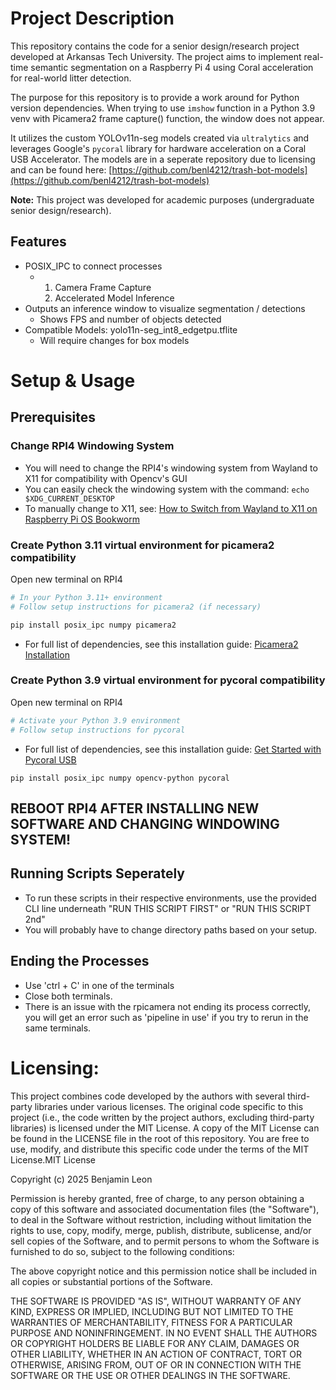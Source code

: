 # Project Description

This repository contains the code for a senior design/research project developed at Arkansas Tech University. The project aims to implement real-time semantic segmentation on a Raspberry Pi 4 using Coral acceleration for real-world litter detection. 

The purpose for this repository is to provide a work around for Python version dependencies. When trying to use `imshow` function in a Python 3.9 venv with Picamera2 frame capture() function, the window does not appear.

It utilizes the custom YOLOv11n-seg models created via `ultralytics` and leverages Google's `pycoral` library for hardware acceleration on a Coral USB Accelerator.
The models are in a seperate repository due to licensing and can be found here: [https://github.com/benl4212/trash-bot-models](https://github.com/benl4212/trash-bot-models)

**Note:** This project was developed for academic purposes (undergraduate senior design/research).

## Features

* POSIX_IPC to connect processes
  * 1. Camera Frame Capture
    2. Accelerated Model Inference
* Outputs an inference window to visualize segmentation / detections
  * Shows FPS and number of objects detected
* Compatible Models: yolo11n-seg_int8_edgetpu.tflite
  * Will require changes for box models


# Setup & Usage

## Prerequisites 
### Change RPI4 Windowing System
* You will need to change the RPI4's windowing system from Wayland to X11 for compatibility with Opencv's GUI
* You can easily check the windowing system with the command: `echo $XDG_CURRENT_DESKTOP`
* To manually change to X11, see: [How to Switch from Wayland to X11 on Raspberry Pi OS Bookworm](https://www.geeks3d.com/20240509/how-to-switch-from-wayland-to-x11-on-raspberry-pi-os-bookworm/)

### Create Python 3.11 virtual environment for picamera2 compatibility
Open new terminal on RPI4
```bash
# In your Python 3.11+ environment
# Follow setup instructions for picamera2 (if necessary)

pip install posix_ipc numpy picamera2
```
* For full list of dependencies, see this installation guide:   [Picamera2 Installation](https://github.com/raspberrypi/picamera2/blob/main/README.md)


### Create Python 3.9 virtual environment for pycoral compatibility
Open new terminal on RPI4
```bash
# Activate your Python 3.9 environment
# Follow setup instructions for pycoral
```
* For full list of dependencies, see this installation guide:   [Get Started with Pycoral USB](https://coral.ai/docs/accelerator/get-started/)
```
pip install posix_ipc numpy opencv-python pycoral

```
## REBOOT RPI4 AFTER INSTALLING NEW SOFTWARE AND CHANGING WINDOWING SYSTEM!


## Running Scripts Seperately
* To run these scripts in their respective environments, use the provided CLI line
  underneath "RUN THIS SCRIPT FIRST" or "RUN THIS SCRIPT 2nd"
* You will probably have to change directory paths based on your setup.


## Ending the Processes
* Use 'ctrl + C' in one of the terminals
* Close both terminals.
* There is an issue with the rpicamera not ending its process correctly, you will get an error such as 'pipeline in use' if you try to rerun in the same terminals.



# Licensing:
This project combines code developed by the authors with several third-party libraries under various licenses. The original code specific to this project (i.e., the code written by the project authors, excluding third-party libraries) is licensed under the MIT License. A copy of the MIT License can be found in the LICENSE file in the root of this repository. You are free to use, modify, and distribute this specific code under the terms of the MIT License.MIT License

Copyright (c) 2025 Benjamin Leon

Permission is hereby granted, free of charge, to any person obtaining a copy
of this software and associated documentation files (the "Software"), to deal
in the Software without restriction, including without limitation the rights
to use, copy, modify, merge, publish, distribute, sublicense, and/or sell
copies of the Software, and to permit persons to whom the Software is
furnished to do so, subject to the following conditions:

The above copyright notice and this permission notice shall be included in all
copies or substantial portions of the Software.

THE SOFTWARE IS PROVIDED "AS IS", WITHOUT WARRANTY OF ANY KIND, EXPRESS OR
IMPLIED, INCLUDING BUT NOT LIMITED TO THE WARRANTIES OF MERCHANTABILITY,
FITNESS FOR A PARTICULAR PURPOSE AND NONINFRINGEMENT. IN NO EVENT SHALL THE
AUTHORS OR COPYRIGHT HOLDERS BE LIABLE FOR ANY CLAIM, DAMAGES OR OTHER
LIABILITY, WHETHER IN AN ACTION OF CONTRACT, TORT OR OTHERWISE, ARISING FROM,
OUT OF OR IN CONNECTION WITH THE SOFTWARE OR THE USE OR OTHER DEALINGS IN THE
SOFTWARE.
